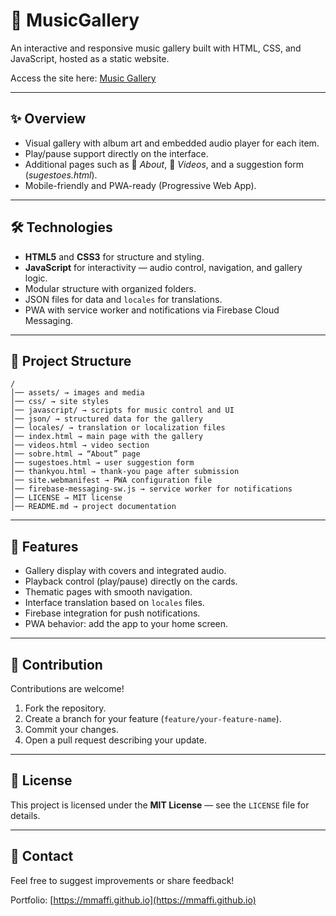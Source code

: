 # 🎵 MusicGallery

An interactive and responsive music gallery built with HTML, CSS, and JavaScript, hosted as a static website.

Access the site here: [Music Gallery](https://mmaffi.github.io/MusicGallery)

---

## ✨ Overview

- Visual gallery with album art and embedded audio player for each item.
- Play/pause support directly on the interface.
- Additional pages such as 📄 *About*, 🎥 *Videos*, and a suggestion form (*sugestoes.html*).
- Mobile-friendly and PWA-ready (Progressive Web App).

---

## 🛠️ Technologies

- **HTML5** and **CSS3** for structure and styling.
- **JavaScript** for interactivity — audio control, navigation, and gallery logic.
- Modular structure with organized folders.
- JSON files for data and `locales` for translations.
- PWA with service worker and notifications via Firebase Cloud Messaging.

---

## 📁 Project Structure
```
/
│── assets/ → images and media
│── css/ → site styles
│── javascript/ → scripts for music control and UI
│── json/ → structured data for the gallery
│── locales/ → translation or localization files
│── index.html → main page with the gallery
│── videos.html → video section
│── sobre.html → “About” page
│── sugestoes.html → user suggestion form
│── thankyou.html → thank-you page after submission
│── site.webmanifest → PWA configuration file
│── firebase-messaging-sw.js → service worker for notifications
│── LICENSE → MIT license
│── README.md → project documentation
```

---

## 🚀 Features

- Gallery display with covers and integrated audio.
- Playback control (play/pause) directly on the cards.
- Thematic pages with smooth navigation.
- Interface translation based on `locales` files.
- Firebase integration for push notifications.
- PWA behavior: add the app to your home screen.

---

## 🤝 Contribution

Contributions are welcome!

1. Fork the repository.
2. Create a branch for your feature (`feature/your-feature-name`).
3. Commit your changes.
4. Open a pull request describing your update.

---

## 📝 License

This project is licensed under the **MIT License** — see the `LICENSE` file for details.

---

## 📨 Contact

Feel free to suggest improvements or share feedback!

Portfolio: [https://mmaffi.github.io](https://mmaffi.github.io)
